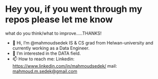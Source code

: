 # Hey you, if you went through my repos please let me know 
 what do you think/what to improve.....THANKS!
- 👋 Hi, I’m @mahmoudsedek IS & CS grad from Helwan-university and currently working as a Data Engineer.
- 👀 I’m interested in the DATA field.
- 📫 How to reach me:
Linkedin: https://www.linkedin.com/in/mahmoudsedek/
mail: mahmoud.m.sedek@gmail.com

<!---
mahmoudsedek/mahmoudsedek is a ✨ special ✨ repository because its `README.md` (this file) appears on your GitHub profile.
You can click the Preview link to take a look at your changes.
--->
